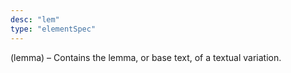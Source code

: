 ```yaml
---
desc: "lem"
type: "elementSpec"
---
```


(lemma) – Contains the lemma, or base text, of a textual variation.